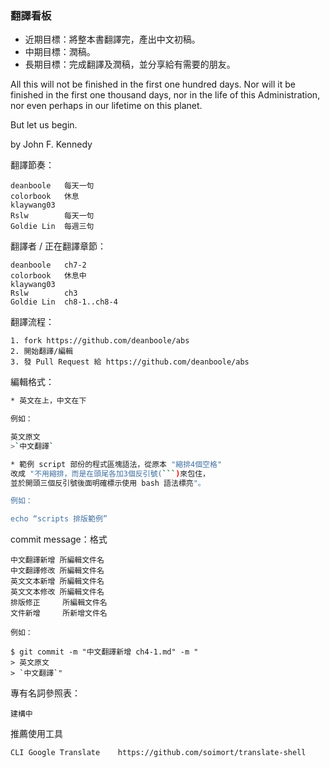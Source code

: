 ### 翻譯看板
* 近期目標：將整本書翻譯完，產出中文初稿。
* 中期目標：潤稿。
* 長期目標：完成翻譯及潤稿，並分享給有需要的朋友。

All this will not be finished in the first one hundred days. Nor will it be finished in the first one thousand days, nor in the life of this Administration, nor even perhaps in our lifetime on this planet. 

But let us begin.

by John F. Kennedy

翻譯節奏：

```
deanboole	每天一句
colorbook	休息
klaywang03	
Rslw		每天一句
Goldie Lin	每週三句
```

翻譯者 / 正在翻譯章節：

```
deanboole	ch7-2
colorbook	休息中	
klaywang03	
Rslw		ch3
Goldie Lin	ch8-1..ch8-4
```

翻譯流程：

```
1. fork https://github.com/deanboole/abs
2. 開始翻譯/編輯
3. 發 Pull Request 給 https://github.com/deanboole/abs
```

編輯格式：

```bash
* 英文在上，中文在下

例如：

英文原文
>`中文翻譯`

* 範例 script 部份的程式區塊語法，從原本 "縮排4個空格"
改成 "不用縮排，而是在頭尾各加3個反引號(```)來包住，
並於開頭三個反引號後面明確標示使用 bash 語法標亮"。

例如：

echo “scripts 排版範例”
```

commit message：格式

```
中文翻譯新增 所編輯文件名
中文翻譯修改 所編輯文件名
英文文本新增 所編輯文件名
英文文本修改 所編輯文件名
排版修正     所編輯文件名
文件新增     所新增文件名

例如：

$ git commit -m "中文翻譯新增 ch4-1.md" -m "
> 英文原文
> `中文翻譯`"
```

專有名詞參照表：

```
建構中
```

推薦使用工具

```
CLI Google Translate	https://github.com/soimort/translate-shell
```
